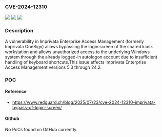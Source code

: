 ### [CVE-2024-12310](https://cve.mitre.org/cgi-bin/cvename.cgi?name=CVE-2024-12310)
![](https://img.shields.io/static/v1?label=Product&message=Enterprise%20Access%20Management&color=blue)
![](https://img.shields.io/static/v1?label=Version&message=5.3%20&color=brightgreen)
![](https://img.shields.io/static/v1?label=Vulnerability&message=CWE-287%20Improper%20Authentication&color=brightgreen)

### Description

A vulnerability in Imprivata Enterprise Access Management (formerly Imprivata OneSign) allows bypassing the login screen of the shared kiosk workstation and allows unauthorized access to the underlying Windows system through the already logged-in autologon account due to insufficient handling of keyboard shortcuts.This issue affects Imprivata Enterprise Access Management versions 5.3 through 24.2.

### POC

#### Reference
- https://www.redguard.ch/blog/2025/07/23/cve-2024-12310-imprivata-bypass-of-login-screen/

#### Github
No PoCs found on GitHub currently.

